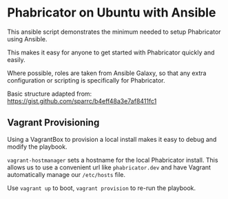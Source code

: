 # Phabricator on Ubuntu with Ansible

This ansible script demonstrates the minimum needed to setup Phabricator using Ansible.

This makes it easy for anyone to get started with Phabricator quickly and easily.

Where possible, roles are taken from Ansible Galaxy, so that any extra configuration or scripting is specifically for Phabricator.

Basic structure adapted from: https://gist.github.com/sparrc/b4eff48a3e7af8411fc1

## Vagrant Provisioning

Using a VagrantBox to provision a local install makes it easy to debug and modify the playbook.

`vagrant-hostmanager` sets a hostname for the local Phabricator install. This allows us to use a convenient url like `phabricator.dev` and have Vagrant automatically manage our `/etc/hosts` file.

Use `vagrant up` to boot, `vagrant provision` to re-run the playbook.
